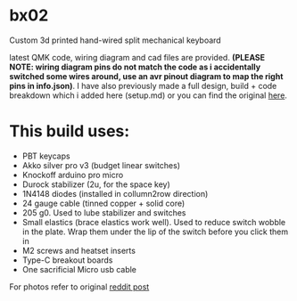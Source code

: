 # bx02
Custom 3d printed hand-wired split mechanical keyboard 

latest QMK code, wiring diagram and cad files are provided. 
**(PLEASE NOTE: wiring diagram pins do not match the code as i accidentally switched some wires around, use an avr pinout diagram to map the right pins in info.json)**.
I have also previously made a full design, build + code breakdown which i added here (setup.md) or you can find the original [here](https://github.com/Baxtrom/bx01/blob/main/setup.md).

# This build uses: 
- PBT keycaps 
- Akko silver pro v3 (budget linear switches)
- Knockoff arduino pro micro
- Durock stabilizer (2u, for the space key)
- 1N4148 diodes (installed in collumn2row direction)
- 24 gauge cable (tinned copper + solid core) 
- 205 g0. Used to lube stabilizer and switches
- Small elastics (brace elastics work well). Used to reduce switch wobble in the plate. Wrap them under the lip of the switch before you click them in
- M2 screws and heatset inserts
- Type-C breakout boards
- One sacrificial Micro usb cable

For photos refer to original [reddit post](https://www.reddit.com/r/HandwiredKeyboards/comments/1ali444/split_keyboard_i_designed_from_scratch/?utm_source=share&utm_medium=web2x&context=3)
